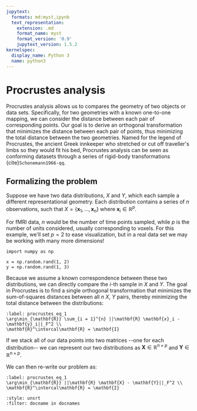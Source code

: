 ```yaml
---
jupytext:
  formats: md:myst,ipynb
  text_representation:
    extension: .md
    format_name: myst
    format_version: '0.9'
    jupytext_version: 1.5.2
kernelspec:
  display_name: Python 3
  name: python3
---
```


# Procrustes analysis

Procrustes analysis allows us to compares the geometry of two objects or data sets.
Specifically, for two geometries with a known one-to-one mapping,
we can consider the distance between each pair of corresponding points.
Our goal is to derive an orthogonal transformation that minimizes the distance between each pair of points, thus minimizing the total distance between the two geometries.
Named for the legend of Procrustes,
the ancient Greek innkeeper who stretched or cut off traveller's limbs so they would fit his bed,
Procrustes analysis can be seen as conforming datasets through a series of rigid-body transformations {cite}`Schonemann1966-qq`.

## Formalizing the problem

Suppose we have two data distributions, $X$ and $Y$,
which each sample a different representational geometry.
Each distribution contains a series of $n$ observations, such that
$X = \{\mathbf{x}_1, \ldots, \mathbf{x}_n\}$
where $\mathbf{x}_i \in \mathbb{R}^p$.

For fMRI data, $n$ would be the number of time points sampled,
while $p$ is the number of units considered, usually corresponding to voxels.
For this example, we'll set $p=2$ to ease visualization,
but in a real data set we may be working with many more dimensions!

```{code} python3
import numpy as np

x = np.random.rand(1, 2)
y = np.random.rand(1, 3)
```

Because we assume a known correspondence between these two distributions,
we can directly compare the $i$-th sample in $X$ and $Y$.
The goal in Procrustes is to find a single orthogonal transformation that minimizes the sum-of-squares distances between all $n$ $X$, $Y$ pairs,
thereby minimizing the total distance between the distributions:

```{math}
:label: procrustes_eq_1
\arg\min_{\mathbf{R}} \sum_{i = 1}^{n} ||\mathbf{R} \mathbf{x}_i - \mathbf{y}_i||_F^2 \\
\mathbf{R}^\intercal\mathbf{R} = \mathbf{I}
```

If we stack all of our data points into two matrices
--one for each distribution-- we can represent our two distributions as
$\mathbf{X} \in \mathbb{R}^{n \times p}$ and
$\mathbf{Y} \in \mathbb{R}^{n \times p}$.

We can then re-write our problem as:

```{math}
:label: procrustes_eq_1
\arg\min_{\mathbf{R}} ||\mathbf{R} \mathbf{X} - \mathbf{Y}||_F^2 \\
\mathbf{R}^\intercal\mathbf{R} = \mathbf{I}
```

```{bibliography} references.bib
:style: unsrt
:filter: docname in docnames
```
